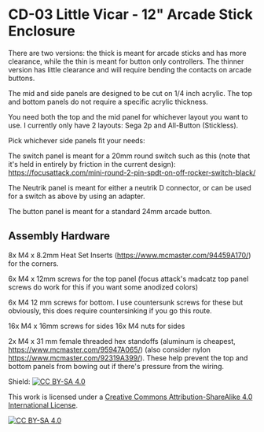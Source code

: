 # CD-03 Little Vicar - 12" Arcade Stick Enclosure

There are two versions: the thick is meant for arcade sticks and has more clearance, while the thin is meant for button only controllers. The thinner version has little clearance and will require bending the contacts on arcade buttons.

The mid and side panels are designed to be cut on 1/4 inch acrylic. The top and bottom panels do not require a specific acrylic thickness.

You need both the top and the mid panel for whichever layout you want to use. I currently only have 2 layouts: Sega 2p and All-Button (Stickless).

Pick whichever side panels fit your needs:

The switch panel is meant for a 20mm round switch such as this (note that it's held in entirely by friction in the current design): https://focusattack.com/mini-round-2-pin-spdt-on-off-rocker-switch-black/

The Neutrik panel is meant for either a neutrik D connector, or can be used for a switch as above by using an adapter.

The button panel is meant for a standard 24mm arcade button.

## Assembly Hardware

8x M4 x 8.2mm Heat Set Inserts (https://www.mcmaster.com/94459A170/) for the corners.

6x M4 x 12mm screws for the top panel (focus attack's madcatz top panel screws do work for this if you want some anodized colors)

6x M4 12 mm screws for bottom. I use countersunk screws for these but obviously, this does require countersinking if you go this route.

16x M4 x 16mm screws for sides
16x M4 nuts for sides

2x M4 x 31 mm female threaded hex standoffs (aluminum is cheapest, https://www.mcmaster.com/95947A065/) (also consider nylon https://www.mcmaster.com/92319A399/). These help prevent the top and bottom panels from bowing out if there's pressure from the wiring.


Shield: [![CC BY-SA 4.0][cc-by-sa-shield]][cc-by-sa]

This work is licensed under a
[Creative Commons Attribution-ShareAlike 4.0 International License][cc-by-sa].

[![CC BY-SA 4.0][cc-by-sa-image]][cc-by-sa]

[cc-by-sa]: http://creativecommons.org/licenses/by-sa/4.0/
[cc-by-sa-image]: https://licensebuttons.net/l/by-sa/4.0/88x31.png
[cc-by-sa-shield]: https://img.shields.io/badge/License-CC%20BY--SA%204.0-lightgrey.svg
